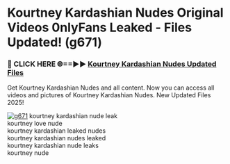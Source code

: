 # Kourtney Kardashian Nudes Original Videos 0nlyFans Leaked - Files Updated! (g671)

<h3>🔴 CLICK HERE 🌐==►► <a href="https://tinyurl.com/5h6xmrr3" rel="nofollow">Kourtney Kardashian Nudes Updated Files</a></h3>

Get Kourtney Kardashian Nudes and all content. Now you can access all videos and pictures of Kourtney Kardashian Nudes. New Updated Files 2025!

[![g671](https://i.imgur.com/KVD873Z.gif)](https://tinyurl.com/5h6xmrr3)
kourtney kardashian nude leak<br>
kourtney love nude<br>
kourtney kardashian leaked nudes<br>
kourtney kardashian nudes leaked<br>
kourtney kardashian nude leaks<br>
kourtney nude